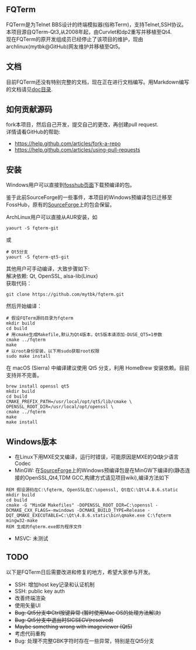 ## FQTerm
FQTerm是为Telnet BBS设计的终端模拟器(俗称Term)，支持Telnet,SSH协议。    
本项目源自QTerm-Qt3,从2008年起，由Curvlet和dp2重写并移植至Qt4.    
现在FQTerm的原开发组成员已经停止了该项目的维护，现由archlinux(mytbk@GitHub)网友维护并移植至Qt5。    

## 文档
目前FQTerm还没有特别完整的文档，现在正在进行文档编写。用Markdown编写的文档请见[doc目录](doc/).

## 如何贡献源码
fork本项目，然后自己开发，提交自己的更改，再创建pull request.    
详情请看GitHub的帮助:
- https://help.github.com/articles/fork-a-repo
- https://help.github.com/articles/using-pull-requests

## 安装
Windows用户可以直接到[fosshub页面](http://code.fosshub.com/FQTerm/downloads)下载预编译的包。

鉴于此前SourceForge的一些事件，本项目的Windows预编译包已迁移至FossHub，原有的[SourceForge](http://sourceforge.net/projects/fqterm/files/windows/)上的包会保留。

ArchLinux用户可以直接从AUR安装，如
```
yaourt -S fqterm-git
```
或
```
# Qt5分支
yaourt -S fqterm-qt5-git
```

其他用户可手动编译，大致步骤如下:    
解决依赖: Qt, OpenSSL, alsa-lib(Linux)    
获取代码：      
```
git clone https://github.com/mytbk/fqterm.git
```

然后开始编译：      

```
# 假设FQTerm源码目录为fqterm
mkdir build
cd build
# 用cmake生成Makefile,默认为Qt4版本，Qt5版本请添加-DUSE_QT5=1参数
cmake ../fqterm
make
# 以root身份安装，以下用sudo获取root权限
sudo make install
```

在 macOS (Sierra) 中编译建议使用 Qt5 分支，利用 HomeBrew 安装依赖。目前支持并不完善。
```shell
brew install openssl qt5
mkdir build
cd build
CMAKE_PREFIX_PATH=/usr/local/opt/qt5/lib/cmake \
OPENSSL_ROOT_DIR=/usr/local/opt/openssl \
cmake ../fqterm
make
make install
```

## Windows版本
- 在Linux下用MXE交叉编译，运行时错误，可能原因是MXE的Qt缺少语言Codec
- MinGW: 在[SourceForge](http://sourceforge.net/projects/fqterm/files/windows/)上的Windows预编译包是在MinGW下编译的(静态连接的OpenSSL,Qt4,TDM GCC,构建方式请见项目wiki),编译方法如下  
```
REM 假设源码在C:\fqterm, OpenSSL在C:\openssl, Qt在C:\Qt\4.8.6.static
mkdir build
cd build
cmake -G "MinGW Makefiles" -DOPENSSL_ROOT_DIR=C:\openssl -DCMAKE_CXX_FLAGS=-mwindows -DCMAKE_BUILD_TYPE=Release -DQT_QMAKE_EXECUTABLE=C:\Qt\4.8.6.static\bin\qmake.exe C:\fqterm
mingw32-make
REM 生成的fqterm.exe即为程序文件
```
- MSVC: 未测试

## TODO
以下是FQTerm日后需要改进和修复的地方，希望大家参与开发。
- SSH: 增加host key记录和认证机制
- SSH: public key auth
- 改善终端渲染
- 使用矢量UI
- ~~Bug: Qt5分支中Ctrl按键异常 (暂时使用Mac OS的处理方法解决)~~
- ~~Bug: Qt5分支中退出时SIGSEGV(resolved)~~
- ~~Maybe something wrong with imageviewer (Qt5)~~
- 考虑代码重构
- Bug: 处理不完整GBK字符时存在一些异常，特别是在Qt5分支


